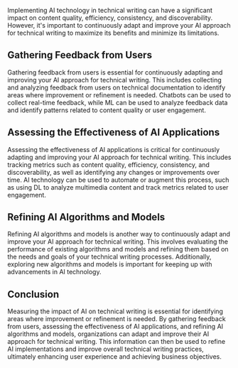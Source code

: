 
Implementing AI technology in technical writing can have a significant impact on content quality, efficiency, consistency, and discoverability. However, it's important to continuously adapt and improve your AI approach for technical writing to maximize its benefits and minimize its limitations.

Gathering Feedback from Users
-----------------------------

Gathering feedback from users is essential for continuously adapting and improving your AI approach for technical writing. This includes collecting and analyzing feedback from users on technical documentation to identify areas where improvement or refinement is needed. Chatbots can be used to collect real-time feedback, while ML can be used to analyze feedback data and identify patterns related to content quality or user engagement.

Assessing the Effectiveness of AI Applications
----------------------------------------------

Assessing the effectiveness of AI applications is critical for continuously adapting and improving your AI approach for technical writing. This includes tracking metrics such as content quality, efficiency, consistency, and discoverability, as well as identifying any changes or improvements over time. AI technology can be used to automate or augment this process, such as using DL to analyze multimedia content and track metrics related to user engagement.

Refining AI Algorithms and Models
---------------------------------

Refining AI algorithms and models is another way to continuously adapt and improve your AI approach for technical writing. This involves evaluating the performance of existing algorithms and models and refining them based on the needs and goals of your technical writing processes. Additionally, exploring new algorithms and models is important for keeping up with advancements in AI technology.

Conclusion
----------

Measuring the impact of AI on technical writing is essential for identifying areas where improvement or refinement is needed. By gathering feedback from users, assessing the effectiveness of AI applications, and refining AI algorithms and models, organizations can adapt and improve their AI approach for technical writing. This information can then be used to refine AI implementations and improve overall technical writing practices, ultimately enhancing user experience and achieving business objectives.
